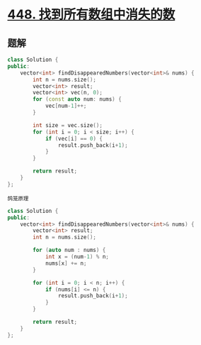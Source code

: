 # [448. 找到所有数组中消失的数](https://leetcode.cn/problems/find-all-numbers-disappeared-in-an-array/?envType=problem-list-v2&envId=2cktkvj)  
## 题解  
```cpp  
class Solution {
public:
    vector<int> findDisappearedNumbers(vector<int>& nums) {
        int n = nums.size();
        vector<int> result;
        vector<int> vec(n, 0);
        for (const auto num: nums) {
            vec[num-1]++;
        }

        int size = vec.size();
        for (int i = 0; i < size; i++) {
            if (vec[i] == 0) {
                result.push_back(i+1);
            }
        }

        return result;
    }
};
```

`鸽笼原理`
```cpp 
class Solution {
public:
    vector<int> findDisappearedNumbers(vector<int>& nums) {
        vector<int> result;
        int n = nums.size();

        for (auto num : nums) {
            int x = (num-1) % n;
            nums[x] += n;
        }

        for (int i = 0; i < n; i++) {
            if (nums[i] <= n) {
                result.push_back(i+1);
            }
        }

        return result;
    }
};
```